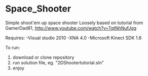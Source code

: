 Space_Shooter
=============

Simple shoot'em up space shooter
Loosely based on tutorial from GamerDad81, http://www.youtube.com/watch?v=TqtNhNufJgg

Requires: 
-Visual studio 2010
-XNA 4.0
-Microsoft Kinect SDK 1.6

To run:
1. download or clone repository
2. run solution file, eg. "2DShootertutorial.sln"
3. enjoy